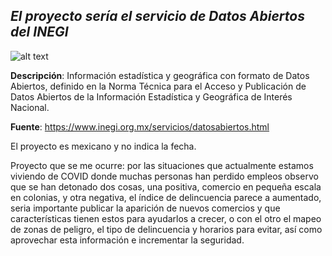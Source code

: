 ## ***El proyecto sería el servicio de Datos Abiertos del INEGI***

![alt text](https://upload.wikimedia.org/wikipedia/commons/8/89/INEGI.png)

**Descripción**: Información estadística y geográfica con formato de Datos Abiertos, definido en la Norma Técnica para el Acceso y Publicación de Datos Abiertos de la Información Estadística y Geográfica de Interés Nacional.

**Fuente**: https://www.inegi.org.mx/servicios/datosabiertos.html

El proyecto es mexicano y no indica la fecha.

Proyecto que se me ocurre: por las situaciones que actualmente estamos viviendo de COVID donde muchas personas han perdido empleos observo que se han detonado dos cosas, una positiva, comercio en pequeña escala en colonias, y otra negativa, el índice de delincuencia parece a aumentado, seria importante publicar la aparición de nuevos comercios y que características tienen estos para ayudarlos a crecer, o con el otro el mapeo de zonas de peligro, el tipo de delincuencia y horarios para evitar, así como aprovechar esta información e incrementar la seguridad.
